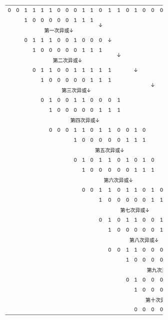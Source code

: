 <table border="0" cellpadding="0" cellspacing="0" width="768" style="border-collapse:collapse;table-layout:fixed;">
    <colgroup>
        <col width="32" span="24" style="width:24pt">
    </colgroup>
    <tbody align="center">
        <tr height="32" style="mso-height-source:userset;height:24.0pt">
            <td height="32" width="32" style="height:24.0pt;width:24pt">0</td>
            <td width="32" style="width:24pt">0</td>
            <td width="32" style="width:24pt">1</td>
            <td width="32" style="width:24pt">1</td>
            <td width="32" style="width:24pt">1</td>
            <td width="32" style="width:24pt">1</td>
            <td width="32" style="width:24pt">0</td>
            <td width="32" style="width:24pt">0</td>
            <td width="32" style="width:24pt">0</td>
            <td width="32" style="width:24pt">1</td>
            <td width="32" style="width:24pt">1</td>
            <td width="32" style="width:24pt">0</td>
            <td width="32" style="width:24pt">1</td>
            <td width="32" style="width:24pt">1</td>
            <td width="32" style="width:24pt">0</td>
            <td width="32" style="width:24pt">1</td>
            <td width="32" style="width:24pt">0</td>
            <td width="32" style="width:24pt">0</td>
            <td width="32" style="width:24pt">0</td>
            <td width="32" style="width:24pt">0</td>
            <td width="32" style="width:24pt">0</td>
            <td width="32" style="width:24pt">0</td>
            <td width="32" style="width:24pt">0</td>
            <td width="32" style="width:24pt">0</td>
        </tr>
        <tr height="32" style="mso-height-source:userset;height:24.0pt">
            <td height="32" style="height:24.0pt"></td>
            <td></td>
            <td>1</td>
            <td>0</td>
            <td>0</td>
            <td>0</td>
            <td>0</td>
            <td>0</td>
            <td>1</td>
            <td>1</td>
            <td>1</td>
            <td rowspan="2" class="xl66">↓</td>
            <td rowspan="5" class="xl69" width="32" style="width:24pt">↓</td>
            <td rowspan="8" class="xl69" width="32" style="width:24pt">↓</td>
            <td colspan="3" rowspan="11" class="xl69" width="96" style="width:72pt">↓</td>
            <td rowspan="14" class="xl69" width="32" style="width:24pt">↓</td>
            <td colspan="2" rowspan="17" class="xl66">↓</td>
            <td rowspan="20" class="xl66">↓</td>
            <td colspan="2" rowspan="23" class="xl66">↓</td>
            <td rowspan="26" class="xl66">↓</td>
        </tr>
        <tr height="32" style="mso-height-source:userset;height:24.0pt">
            <td height="32" class="xl67" style="height:24.0pt"></td>
            <td class="xl68"></td>
            <td colspan="9" class="xl66">第一次异或↓</td>
        </tr>
        <tr height="32" style="mso-height-source:userset;height:24.0pt">
            <td height="32" style="height:24.0pt"></td>
            <td></td>
            <td>0</td>
            <td>1</td>
            <td>1</td>
            <td>1</td>
            <td>0</td>
            <td>0</td>
            <td>1</td>
            <td>0</td>
            <td>0</td>
            <td>0</td>
        </tr>
        <tr height="32" style="mso-height-source:userset;height:24.0pt">
            <td height="32" style="height:24.0pt"></td>
            <td></td>
            <td></td>
            <td>1</td>
            <td>0</td>
            <td>0</td>
            <td>0</td>
            <td>0</td>
            <td>0</td>
            <td>1</td>
            <td>1</td>
            <td>1</td>
        </tr>
        <tr height="32" style="mso-height-source:userset;height:24.0pt">
            <td height="32" style="height:24.0pt"></td>
            <td></td>
            <td></td>
            <td colspan="9" class="xl66">第二次异或↓</td>
        </tr>
        <tr height="32" style="mso-height-source:userset;height:24.0pt">
            <td height="32" style="height:24.0pt"></td>
            <td></td>
            <td></td>
            <td>0</td>
            <td>1</td>
            <td>1</td>
            <td>0</td>
            <td>0</td>
            <td>1</td>
            <td>1</td>
            <td>1</td>
            <td>1</td>
            <td>1</td>
        </tr>
        <tr height="32" style="mso-height-source:userset;height:24.0pt">
            <td height="32" style="height:24.0pt"></td>
            <td></td>
            <td></td>
            <td></td>
            <td>1</td>
            <td>0</td>
            <td>0</td>
            <td>0</td>
            <td>0</td>
            <td>0</td>
            <td>1</td>
            <td>1</td>
            <td>1</td>
        </tr>
        <tr height="32" style="mso-height-source:userset;height:24.0pt">
            <td height="32" style="height:24.0pt"></td>
            <td></td>
            <td></td>
            <td></td>
            <td colspan="9" class="xl66">第三次异或↓</td>
        </tr>
        <tr height="32" style="mso-height-source:userset;height:24.0pt">
            <td height="32" style="height:24.0pt"></td>
            <td></td>
            <td></td>
            <td></td>
            <td>0</td>
            <td>1</td>
            <td>0</td>
            <td>0</td>
            <td>1</td>
            <td>1</td>
            <td>0</td>
            <td>0</td>
            <td>0</td>
            <td>1</td>
        </tr>
        <tr height="32" style="mso-height-source:userset;height:24.0pt">
            <td height="32" style="height:24.0pt"></td>
            <td></td>
            <td></td>
            <td></td>
            <td></td>
            <td>1</td>
            <td>0</td>
            <td>0</td>
            <td>0</td>
            <td>0</td>
            <td>0</td>
            <td>1</td>
            <td>1</td>
            <td>1</td>
        </tr>
        <tr height="32" style="mso-height-source:userset;height:24.0pt">
            <td height="32" style="height:24.0pt"></td>
            <td></td>
            <td></td>
            <td></td>
            <td></td>
            <td colspan="9" class="xl66">第四次异或↓</td>
        </tr>
        <tr height="32" style="mso-height-source:userset;height:24.0pt">
            <td height="32" style="height:24.0pt"></td>
            <td></td>
            <td></td>
            <td></td>
            <td></td>
            <td>0</td>
            <td>0</td>
            <td>0</td>
            <td>1</td>
            <td>1</td>
            <td>0</td>
            <td>1</td>
            <td>1</td>
            <td>0</td>
            <td>0</td>
            <td>1</td>
            <td>0</td>
        </tr>
        <tr height="32" style="mso-height-source:userset;height:24.0pt">
            <td height="32" style="height:24.0pt"></td>
            <td></td>
            <td></td>
            <td></td>
            <td></td>
            <td></td>
            <td></td>
            <td></td>
            <td>1</td>
            <td>0</td>
            <td>0</td>
            <td>0</td>
            <td>0</td>
            <td>0</td>
            <td>1</td>
            <td>1</td>
            <td>1</td>
        </tr>
        <tr height="32" style="mso-height-source:userset;height:24.0pt">
            <td height="32" style="height:24.0pt"></td>
            <td></td>
            <td></td>
            <td></td>
            <td></td>
            <td></td>
            <td></td>
            <td></td>
            <td colspan="9" class="xl66">第五次异或↓</td>
        </tr>
        <tr height="32" style="mso-height-source:userset;height:24.0pt">
            <td height="32" style="height:24.0pt"></td>
            <td></td>
            <td></td>
            <td></td>
            <td></td>
            <td></td>
            <td></td>
            <td></td>
            <td>0</td>
            <td>1</td>
            <td>0</td>
            <td>1</td>
            <td>1</td>
            <td>0</td>
            <td>1</td>
            <td>0</td>
            <td>1</td>
            <td>0</td>
        </tr>
        <tr height="32" style="mso-height-source:userset;height:24.0pt">
            <td height="32" style="height:24.0pt"></td>
            <td></td>
            <td></td>
            <td></td>
            <td></td>
            <td></td>
            <td></td>
            <td></td>
            <td></td>
            <td>1</td>
            <td>0</td>
            <td>0</td>
            <td>0</td>
            <td>0</td>
            <td>0</td>
            <td>1</td>
            <td>1</td>
            <td>1</td>
        </tr>
        <tr height="32" style="mso-height-source:userset;height:24.0pt">
            <td height="32" style="height:24.0pt"></td>
            <td></td>
            <td></td>
            <td></td>
            <td></td>
            <td></td>
            <td></td>
            <td></td>
            <td></td>
            <td colspan="9" class="xl66">第六次异或↓</td>
        </tr>
        <tr height="32" style="mso-height-source:userset;height:24.0pt">
            <td height="32" style="height:24.0pt"></td>
            <td></td>
            <td></td>
            <td></td>
            <td></td>
            <td></td>
            <td></td>
            <td></td>
            <td></td>
            <td>0</td>
            <td>0</td>
            <td>1</td>
            <td>1</td>
            <td>0</td>
            <td>1</td>
            <td>1</td>
            <td>0</td>
            <td>1</td>
            <td>0</td>
            <td>0</td>
        </tr>
        <tr height="32" style="mso-height-source:userset;height:24.0pt">
            <td height="32" style="height:24.0pt"></td>
            <td></td>
            <td></td>
            <td></td>
            <td></td>
            <td></td>
            <td></td>
            <td></td>
            <td></td>
            <td></td>
            <td></td>
            <td>1</td>
            <td>0</td>
            <td>0</td>
            <td>0</td>
            <td>0</td>
            <td>0</td>
            <td>1</td>
            <td>1</td>
            <td>1</td>
        </tr>
        <tr height="32" style="mso-height-source:userset;height:24.0pt">
            <td height="32" style="height:24.0pt"></td>
            <td></td>
            <td></td>
            <td></td>
            <td></td>
            <td></td>
            <td></td>
            <td></td>
            <td></td>
            <td></td>
            <td></td>
            <td colspan="9" class="xl66">第七次异或↓</td>
        </tr>
        <tr height="32" style="mso-height-source:userset;height:24.0pt">
            <td height="32" style="height:24.0pt"></td>
            <td></td>
            <td></td>
            <td></td>
            <td></td>
            <td></td>
            <td></td>
            <td></td>
            <td></td>
            <td></td>
            <td></td>
            <td>0</td>
            <td>1</td>
            <td>0</td>
            <td>1</td>
            <td>1</td>
            <td>0</td>
            <td>0</td>
            <td>1</td>
            <td>1</td>
            <td>0</td>
        </tr>
        <tr height="32" style="mso-height-source:userset;height:24.0pt">
            <td height="32" style="height:24.0pt"></td>
            <td></td>
            <td></td>
            <td></td>
            <td></td>
            <td></td>
            <td></td>
            <td></td>
            <td></td>
            <td></td>
            <td></td>
            <td></td>
            <td>1</td>
            <td>0</td>
            <td>0</td>
            <td>0</td>
            <td>0</td>
            <td>0</td>
            <td>1</td>
            <td>1</td>
            <td>1</td>
        </tr>
        <tr height="32" style="mso-height-source:userset;height:24.0pt">
            <td height="32" style="height:24.0pt"></td>
            <td></td>
            <td></td>
            <td></td>
            <td></td>
            <td></td>
            <td></td>
            <td></td>
            <td></td>
            <td></td>
            <td></td>
            <td></td>
            <td colspan="9" class="xl66">第八次异或↓</td>
        </tr>
        <tr height="32" style="mso-height-source:userset;height:24.0pt">
            <td height="32" style="height:24.0pt"></td>
            <td></td>
            <td></td>
            <td></td>
            <td></td>
            <td></td>
            <td></td>
            <td></td>
            <td></td>
            <td></td>
            <td></td>
            <td></td>
            <td>0</td>
            <td>0</td>
            <td>1</td>
            <td>1</td>
            <td>0</td>
            <td>0</td>
            <td>0</td>
            <td>0</td>
            <td>1</td>
            <td>0</td>
            <td>0</td>
        </tr>
        <tr height="32" style="mso-height-source:userset;height:24.0pt">
            <td height="32" style="height:24.0pt"></td>
            <td></td>
            <td></td>
            <td></td>
            <td></td>
            <td></td>
            <td></td>
            <td></td>
            <td></td>
            <td></td>
            <td></td>
            <td></td>
            <td></td>
            <td></td>
            <td>1</td>
            <td>0</td>
            <td>0</td>
            <td>0</td>
            <td>0</td>
            <td>0</td>
            <td>1</td>
            <td>1</td>
            <td>1</td>
        </tr>
        <tr height="32" style="mso-height-source:userset;height:24.0pt">
            <td height="32" style="height:24.0pt"></td>
            <td></td>
            <td></td>
            <td></td>
            <td></td>
            <td></td>
            <td></td>
            <td></td>
            <td></td>
            <td></td>
            <td></td>
            <td></td>
            <td></td>
            <td></td>
            <td colspan="9" class="xl66">第九次异或↓</td>
        </tr>
        <tr height="32" style="mso-height-source:userset;height:24.0pt">
            <td height="32" style="height:24.0pt"></td>
            <td></td>
            <td></td>
            <td></td>
            <td></td>
            <td></td>
            <td></td>
            <td></td>
            <td></td>
            <td></td>
            <td></td>
            <td></td>
            <td></td>
            <td></td>
            <td>0</td>
            <td>1</td>
            <td>0</td>
            <td>0</td>
            <td>0</td>
            <td>0</td>
            <td>0</td>
            <td>1</td>
            <td>1</td>
            <td>0</td>
        </tr>
        <tr height="32" style="mso-height-source:userset;height:24.0pt">
            <td height="32" style="height:24.0pt"></td>
            <td></td>
            <td></td>
            <td></td>
            <td></td>
            <td></td>
            <td></td>
            <td></td>
            <td></td>
            <td></td>
            <td></td>
            <td></td>
            <td></td>
            <td></td>
            <td></td>
            <td>1</td>
            <td>0</td>
            <td>0</td>
            <td>0</td>
            <td>0</td>
            <td>0</td>
            <td>1</td>
            <td>1</td>
            <td>1</td>
        </tr>
        <tr height="32" style="mso-height-source:userset;height:24.0pt">
            <td height="32" style="height:24.0pt"></td>
            <td></td>
            <td></td>
            <td></td>
            <td></td>
            <td></td>
            <td></td>
            <td></td>
            <td></td>
            <td></td>
            <td></td>
            <td></td>
            <td></td>
            <td></td>
            <td></td>
            <td colspan="9" class="xl66">第十次异或↓（结果）</td>
        </tr>
        <tr height="32" style="mso-height-source:userset;height:24.0pt">
            <td height="32" style="height:24.0pt"></td>
            <td></td>
            <td></td>
            <td></td>
            <td></td>
            <td></td>
            <td></td>
            <td></td>
            <td></td>
            <td></td>
            <td></td>
            <td></td>
            <td></td>
            <td></td>
            <td></td>
            <td>0</td>
            <td>0</td>
            <td>0</td>
            <td>0</td>
            <td>0</td>
            <td>0</td>
            <td>0</td>
            <td>0</td>
            <td>1</td>
        </tr>
        <!--[if supportMisalignedColumns]-->
        <tr height="0" style="display:none">
            <td width="32" style="width:24pt"></td>
            <td width="32" style="width:24pt"></td>
            <td width="32" style="width:24pt"></td>
            <td width="32" style="width:24pt"></td>
            <td width="32" style="width:24pt"></td>
            <td width="32" style="width:24pt"></td>
            <td width="32" style="width:24pt"></td>
            <td width="32" style="width:24pt"></td>
            <td width="32" style="width:24pt"></td>
            <td width="32" style="width:24pt"></td>
            <td width="32" style="width:24pt"></td>
            <td width="32" style="width:24pt"></td>
            <td width="32" style="width:24pt"></td>
            <td width="32" style="width:24pt"></td>
            <td width="32" style="width:24pt"></td>
            <td width="32" style="width:24pt"></td>
            <td width="32" style="width:24pt"></td>
            <td width="32" style="width:24pt"></td>
            <td width="32" style="width:24pt"></td>
            <td width="32" style="width:24pt"></td>
            <td width="32" style="width:24pt"></td>
            <td width="32" style="width:24pt"></td>
            <td width="32" style="width:24pt"></td>
            <td width="32" style="width:24pt"></td>
        </tr>
        <!--[endif]-->
    </tbody>
</table>

